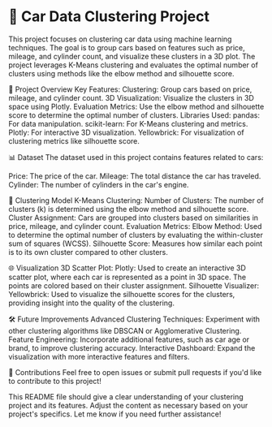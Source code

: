 # 🚗 Car Data Clustering Project

This project focuses on clustering car data using machine learning techniques. The goal is to group cars based on features such as price, mileage, and cylinder count, and visualize these clusters in a 3D plot. The project leverages K-Means clustering and evaluates the optimal number of clusters using methods like the elbow method and silhouette score.

🔧 Project Overview
Key Features:
Clustering: Group cars based on price, mileage, and cylinder count.
3D Visualization: Visualize the clusters in 3D space using Plotly.
Evaluation Metrics: Use the elbow method and silhouette score to determine the optimal number of clusters.
Libraries Used:
pandas: For data manipulation.
scikit-learn: For K-Means clustering and metrics.
Plotly: For interactive 3D visualization.
Yellowbrick: For visualization of clustering metrics like silhouette score.

📊 Dataset
The dataset used in this project contains features related to cars:

Price: The price of the car.
Mileage: The total distance the car has traveled.
Cylinder: The number of cylinders in the car's engine.

🚀 Clustering Model
K-Means Clustering:
Number of Clusters: The number of clusters (k) is determined using the elbow method and silhouette score.
Cluster Assignment: Cars are grouped into clusters based on similarities in price, mileage, and cylinder count.
Evaluation Metrics:
Elbow Method: Used to determine the optimal number of clusters by evaluating the within-cluster sum of squares (WCSS).
Silhouette Score: Measures how similar each point is to its own cluster compared to other clusters.

🌐 Visualization
3D Scatter Plot:
Plotly: Used to create an interactive 3D scatter plot, where each car is represented as a point in 3D space. The points are colored based on their cluster assignment.
Silhouette Visualizer:
Yellowbrick: Used to visualize the silhouette scores for the clusters, providing insight into the quality of the clustering.

🛠️ Future Improvements
Advanced Clustering Techniques: Experiment with other clustering algorithms like DBSCAN or Agglomerative Clustering.
Feature Engineering: Incorporate additional features, such as car age or brand, to improve clustering accuracy.
Interactive Dashboard: Expand the visualization with more interactive features and filters.

🤝 Contributions
Feel free to open issues or submit pull requests if you'd like to contribute to this project!

This README file should give a clear understanding of your clustering project and its features. Adjust the content as necessary based on your project's specifics. Let me know if you need further assistance!


